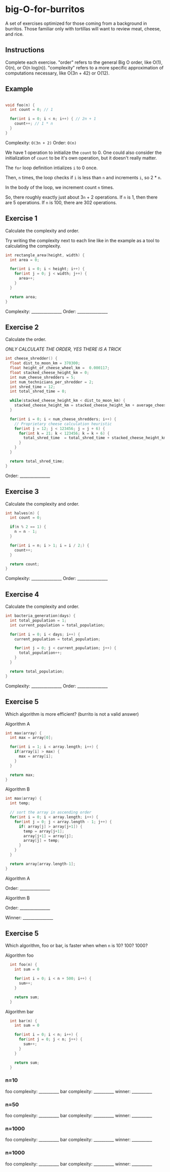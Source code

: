 # big-O-for-burritos

A set of exercises optimized for those coming from a background in burritos. Those familiar only with tortillas will want to review meat, cheese, and rice.

## Instructions

Complete each exercise. "order" refers to the general Big O order, like
O(1), O(n), or O(n log(n)). "complexity" refers to a more specific
approximation of computations necessary, like O(3n + 42) or O(12).

## Example

```C

void foo(n) {
  int count = 0; // 1

  for(int i = 0; i < n; i++) { // 2n + 1
    count++; // 1 * n
  }
}
```

Complexity: `O(3n + 2)` Order: `O(n)`

We have 1 operation to initialize the `count` to 0. One could
also consider the initialization of `count` to be it's own
operation, but it doesn't really matter.

The `for` loop definition intializes `i` to 0 once.

Then, `n` times, the loop checks if `i` is less than `n` and increments `i`, so
2 * `n`.

In the body of the loop, we increment count `n` times.

So, there roughly exactly just about 3`n` + 2 operations. If `n` is 1, then
there are 5 operations. If `n` is 100, there are 302 operations.

## Exercise 1

Calculate the complexity and order.

Try writing the complexity next to each line like in the example as a
tool to calculating the complexity.

```C
int rectangle_area(height, width) {
  int area = 0;

  for(int i = 0; i < height; i++) {
    for(int j = 0; j < width; j++) {
      area++;
    }
  }

  return area;
}
```

Complexity: _______________ Order: _______________

## Exercise 2

Calculate the order.

*ONLY CALCULATE THE ORDER, YES THERE IS A TRICK*

```C
int cheese_shredder() {
  float dist_to_moon_km = 370300;
  float height_of_cheese_wheel_km =  0.000117;
  float stacked_cheese_height_km = 0;
  int num_cheese_shredders = 5;
  int num_technicians_per_shredder = 2;
  int shred_time = 12;
  int total_shred_time = 0;

  while(stacked_cheese_height_km < dist_to_moon_km) {
    stacked_cheese_height_km = stacked_cheese_height_km + average_cheese_height_km;
  }

  for(int i = 0; i < num_cheese_shredders; i++) {
    // Proprietary cheese calculation heuristic
    for(int j = 12; j < 123456; j = j + 6) {
      for(int k = 21; k < 123456; k = k + 6) {
        total_shred_time  = total_shred_time + stacked_cheese_height_km / (stacked_cheese_height_km - 2.0);
      }
    }
  }

  return total_shred_time;
}
```

Order: _______________

## Exercise 3

Calculate the complexity and order.

```C
int halves(n) {
  int count = 0;

  if(n % 2 == 1) {
    n = n - 1;
  }

  for(int i = n; i > 1; i = i / 2;) {
    count++;
  }

  return count;
}
```

Complexity: _______________ Order: _______________


## Exercise 4

Calculate the complexity and order.

```C
int bacteria_generation(days) {
  int total_population = 1;
  int current_population = total_population;

  for(int i = 0; i < days; i++) {
    current_population = total_population;

    for(int j = 0; j < current_population; j++) {
      total_population++;
    }
  }

  return total_population;
}
```

Complexity: _______________ Order: _______________

## Exercise 5

Which algorithm is more efficient? (burrito is not a valid answer)

Algorithm A

```C
int max(array) {
  int max = array[0];

  for(int i = 1; i < array.length; i++) {
    if(array[i] > max) {
      max = array[i];
    }
  }

  return max;
}
```

Algorithm B

```C
int max(array) {
  int temp;

  // sort the array in ascending order
  for(int i = 0; i < array.length; i++) {
    for(int j = 0; j < array.length - 1; j++) {
      if( array[j] > array[j+1]) {
        temp = array[j+1];
        array[j+1] = array[j];
        array[j] = temp;
      }
    }
  }

  return array[array.length-1];
}
```

Algorithm A

Order: _______________

Algorithm B

Order: _______________

Winner: _______________

## Exercise 5

Which algorithm, foo or bar, is faster when when `n` is 10? 100? 1000?

Algorithm foo

```C
  int foo(n) {
    int sum = 0

    for(int i = 0; i < n + 500; i++) {
      sum++;
    }

    return sum;
  }
```

Algorithm bar

```C
  int bar(n) {
    int sum = 0

    for(int i = 0; i < n; i++) {
      for(int j = 0; j < n; j++) {
        sum++;
      }
    }

    return sum;
  }
```

### n=10

foo complexity: __________ bar complexity: __________ winner: __________

### n=50

foo complexity: __________ bar complexity: __________ winner: __________

### n=1000

foo complexity: __________ bar complexity: __________ winner: __________

### n=1000

foo complexity: __________ bar complexity: __________ winner: __________
